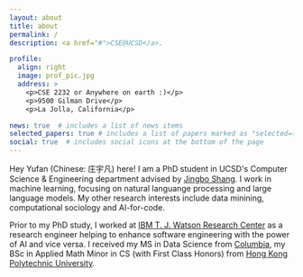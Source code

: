 ```yaml
---
layout: about
title: about
permalink: /
description: <a href="#">CSE@UCSD</a>.

profile:
  align: right
  image: prof_pic.jpg
  address: >
    <p>CSE 2232 or Anywhere on earth :)</p>
    <p>9500 Gilman Drive</p>
    <p>La Jolla, California</p>

news: true  # includes a list of news items
selected_papers: true # includes a list of papers marked as "selected={true}"
social: true  # includes social icons at the bottom of the page
---
```


Hey Yufan (Chinese: 庄宇凡) here! I am a PhD student in UCSD's Computer Science & Engineering department advised by [Jingbo Shang](https://shangjingbo1226.github.io/). I work in machine learning, focusing on natural languange processing and large language models. My other research interests include data minining, computational sociology and AI-for-code. 

Prior to my PhD study, I worked at [IBM T. J. Watson Research Center](https://research.ibm.com/labs/yorktown-heights) as a research engineer helping to enhance software engineering with the power of AI and vice versa. I received my MS in Data Science from [Columbia](https://datascience.columbia.edu/), my BSc in Applied Math Minor in CS (with First Class Honors) from [Hong Kong Polytechnic University](https://www.polyu.edu.hk/ama/).
